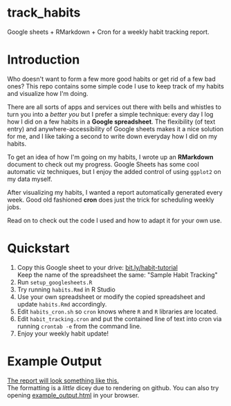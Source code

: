 # track_habits
Google sheets + RMarkdown + Cron for a weekly habit tracking report.

# Introduction
Who doesn't want to form a few more good habits or get rid of a few bad ones?
This repo contains some simple code I use to keep track of my habits and visualize how I'm doing.

There are all sorts of apps and services out there with bells and whistles to turn you into a *better you* but I prefer a simple technique: every day I log how I did on a few habits in a **Google spreadsheet**.
The flexibility (of text entry) and anywhere-accessibility of Google sheets makes it a nice solution for me, and I like taking a second to write down everyday how I did on my habits.

To get an idea of how I'm going on my habits, I wrote up an **RMarkdown** document to check out my progress.
Google Sheets has some cool automatic viz techniques, but I enjoy the added control of using `ggplot2` on my data myself.

After visualizing my habits, I wanted a report automatically generated every week.
Good old fashioned **cron** does just the trick for scheduling weekly jobs.

Read on to check out the code I used and how to adapt it for your own use.

# Quickstart

1. Copy this Google sheet to your drive: [bit.ly/habit-tutorial](bit.ly/habit-tutorial)  
    Keep the name of the spreadsheet the same: "Sample Habit Tracking"
2. Run `setup_googlesheets.R`
3. Try running `habits.Rmd` in R Studio
4. Use your own spreadsheet or modify the copied spreadsheet and update `habits.Rmd` accordingly.
5. Edit `habits_cron.sh` so `cron` knows where `R` and `R` libraries are located.
6. Edit `habit_tracking.cron` and put the contained line of text into cron via running `crontab -e` from the command line.
7. Enjoy your weekly habit update!


# Example Output
[The report will look something like this.](example_output.md)  
The formatting is a *little* dicey due to rendering on github.
You can also try opening [example_output.html](example_output.html) in your browser.